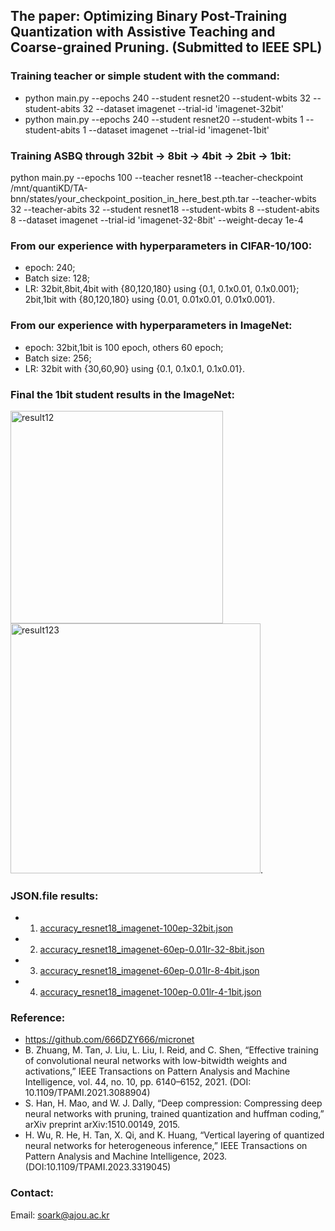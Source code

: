 ## The paper: Optimizing Binary Post-Training Quantization with Assistive Teaching and Coarse-grained Pruning. (Submitted to IEEE SPL)

### Training teacher or simple student with the command:
* python main.py --epochs 240 --student resnet20 --student-wbits 32 --student-abits 32 --dataset imagenet --trial-id 'imagenet-32bit'
* python main.py --epochs 240 --student resnet20 --student-wbits 1 --student-abits 1 --dataset imagenet --trial-id 'imagenet-1bit'

### Training ASBQ through 32bit -> 8bit -> 4bit -> 2bit -> 1bit:
python main.py --epochs 100 --teacher resnet18 --teacher-checkpoint /mnt/quantiKD/TA-bnn/states/your_checkpoint_position_in_here_best.pth.tar --teacher-wbits 32 --teacher-abits 32 --student resnet18 --student-wbits 8 --student-abits 8 --dataset imagenet --trial-id 'imagenet-32-8bit' --weight-decay 1e-4

### From our experience with hyperparameters in CIFAR-10/100:
* epoch: 240;
* Batch size: 128;
* LR: 32bit,8bit,4bit with {80,120,180} using {0.1, 0.1x0.01, 0.1x0.001}; 2bit,1bit with {80,120,180} using {0.01, 0.01x0.01, 0.01x0.001}.

### From our experience with hyperparameters in ImageNet:
* epoch: 32bit,1bit is 100 epoch, others 60 epoch;
* Batch size: 256;
* LR: 32bit with {30,60,90} using {0.1, 0.1x0.1, 0.1x0.01}.

### Final the 1bit student results in the ImageNet:
<img width="340" alt="result12" src="https://github.com/Luadoo/ASBQ/assets/58927660/63fcbaa7-ca41-4943-a1e0-9118f6e11cd2"> 
<img width="400" alt="result123" src="https://github.com/Luadoo/ASBQ/assets/58927660/4b8679ab-5b26-44e2-b768-700583128d39">.

### JSON.file results:
* 1) [accuracy_resnet18_imagenet-100ep-32bit.json](https://github.com/Luadoo/ASBQ/files/15478935/accuracy_resnet18_imagenet-100ep-32bit.json)
* 2) [accuracy_resnet18_imagenet-60ep-0.01lr-32-8bit.json](https://github.com/Luadoo/ASBQ/files/15478937/accuracy_resnet18_imagenet-60ep-0.01lr-32-8bit.json)
* 3) [accuracy_resnet18_imagenet-60ep-0.01lr-8-4bit.json](https://github.com/Luadoo/ASBQ/files/15478938/accuracy_resnet18_imagenet-60ep-0.01lr-8-4bit.json)
* 4) [accuracy_resnet18_imagenet-100ep-0.01lr-4-1bit.json](https://github.com/Luadoo/ASBQ/files/15478939/accuracy_resnet18_imagenet-100ep-0.01lr-4-1bit.json)


### Reference:
* https://github.com/666DZY666/micronet
* B. Zhuang, M. Tan, J. Liu, L. Liu, I. Reid, and C. Shen, “Effective training of convolutional neural networks with low-bitwidth weights and activations,” IEEE Transactions on Pattern Analysis and Machine Intelligence, vol. 44, no. 10, pp. 6140–6152, 2021.  (DOI: 10.1109/TPAMI.2021.3088904)
* S. Han, H. Mao, and W. J. Dally, “Deep compression: Compressing deep neural networks with pruning, trained quantization and huffman coding,” arXiv preprint arXiv:1510.00149, 2015.
* H. Wu, R. He, H. Tan, X. Qi, and K. Huang, “Vertical layering of quantized neural networks for heterogeneous inference,” IEEE Transactions on Pattern Analysis and Machine Intelligence, 2023. (DOI:10.1109/TPAMI.2023.3319045)

### Contact:
Email: soark@ajou.ac.kr


